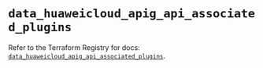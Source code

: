 # `data_huaweicloud_apig_api_associated_plugins`

Refer to the Terraform Registry for docs: [`data_huaweicloud_apig_api_associated_plugins`](https://registry.terraform.io/providers/huaweicloud/huaweicloud/1.71.1/docs/data-sources/apig_api_associated_plugins).
